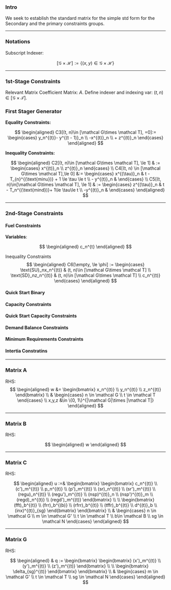 ### **Intro**
We seek to establish the standard matrix for the simple std form for the Secondary and the primary constraints groups. 





---- 
### **Notations**
Subscript Indexer: 

$$
[\mathcal G \times \mathcal H]:= \{(x, y) \in \mathcal G \times \mathcal H\}
$$


---
### **1st-Stage Constraints**
Relevant Matrix Coefficient Matrix: $A$. Define indexer and indexing var: $(t, n) \in [\mathcal G\times \mathcal T]$. 


### **First Stager Generator**

**Equality Constraints:**

$$
\begin{aligned}
    C3[(t, n)\in [\mathcal G\times \mathcal T], =0]:= 
    \begin{cases}
        y_n^{(t)}- y^{(t - 1)}_n
        \\
        -x^{(t)}_n
        \\
        + 
        z^{(t)}_n
    \end{cases}
\end{aligned}
$$

**Inequality Constraints:**

$$
\begin{aligned}
    C2[(t, n)\in [\mathcal G\times \mathcal T], \le 1]
    & :=
    \begin{cases}
        x^{(t)}_n
        \\
        z^{(t)}_n
    \end{cases}
    \\
    C4[(t, n) \in [\mathcal G\times \mathcal T],\le 0]
    &:= 
    \begin{cases}
        x^{(\tau)}_n & t - T_{n}^{(\text{minu})} + 1 \le \tau \le t
        \\
        - y^{(t)}_n & 
    \end{cases}
    \\
    C5[(t, n)\in[\mathcal G\times \mathcal T], \le 1]
    & := 
    \begin{cases}
        z^{(\tau)}_n & t - T_n^{(\text{mind})}+ 1\le \tau\le t
        \\
        -y^{(t)}_n & 
    \end{cases}
\end{aligned}
$$


---
### **2nd-Stage Constraints**

#### **Fuel Constraints**

**Variables**: 

$$
\begin{aligned}
    c_n^{t}
\end{aligned}
$$

Inequality Constraints
$$
\begin{aligned}
    C6[\empty, \le \phi] := 
    \begin{cases}
        \text{SU}_nx_n^{(t)} 
        &
        (t, n)\in [\mathcal G\times \mathcal T]
        \\
        \text{SD}_nz_n^{(t)} 
        &
        (t, n)\in [\mathcal G\times \mathcal T]
        \\
        c_n^{(t)}
    \end{cases}
\end{aligned}
$$


#### Quick Start Binary

#### Capacity Constraints

#### Quick Start Capacity Constraints

#### Demand Balance Constraints

#### Minimum Requirements Constraints

#### Intertia Constratins

---
### **Matrix A**

RHS: 
$$
\begin{aligned}
    w &= 
    \begin{bmatrix}
        x_n^{(t)} \\ y_n^{(t)} \\ z_n^{(t)}
    \end{bmatrix}
    \\
    & 
    \begin{cases}
        n \in \mathcal G
        \\
        t \in \mathcal T
    \end{cases}
    \\
    x,y,z
    &\in 
    \{0, 1\}^{|\mathcal G|\times |\mathcal T|}
\end{aligned}
$$

---
### **Matrix B**

RHS:

$$
\begin{aligned}
    w
\end{aligned}
$$





---
### **Matrix C**

RHS: 

$$
\begin{aligned}
    u 
    :=& 
    \begin{bmatrix}
        \begin{bmatrix}
             c_n^{(t)}
            \\
            (c')_m^{(t)}
            \\
            p_n^{(t)}
            \\
            (p')_m^{(t)}
            \\
            (sr)_n^{(t)}
            \\
            (sr')_m^{(t)}
            \\
            (regu)_n^{(t)}
            \\
            (regu')_m^{(t)}
            \\ 
            (nsp)^{(t)}_n
            \\
            (nsp')^{(t)}_m
            \\
            (regd)_n^{(t)}
            \\
            (regd')_m^{(t)}
        \end{bmatrix}
        \\
        \\
        \begin{bmatrix}
            (fft)_b^{(t)}
            \\
            (frr)_b^{(b)}
            \\ 
            (rfrr)_b^{(t)}
            \\
            (tffr)_b^{(t)}
            \\ 
            d^{(t)}_b
            \\
            (inx)^{(t)}_{sg}    
        \end{bmatrix}
    \end{bmatrix}
    \\
    & 
    \begin{cases}
        n \in \mathcal G
        \\
        m \in \mathcal G'
        \\
        t \in \mathcal T
        \\
        b\in \mathcal B 
        \\
        sg \in \mathcal N
    \end{cases}
\end{aligned}
$$

---
### **Matrix G**

RHS:

$$
\begin{aligned}
    & 
    q := \begin{bmatrix}
        \begin{bmatrix}
            (x')_m^{(t)}
            \\
            (y')_m^{(t)}
            \\
            (z')_m^{(t)}
        \end{bmatrix}
        \\
        \\
        \begin{bmatrix}
            \delta_{sg}^{(t)}
        \end{bmatrix}
    \end{bmatrix}
    \\
    & 
    \begin{cases}
        m \in \mathcal G'
        \\
        t \in \mathcal T
        \\
        sg \in \mathcal N
    \end{cases}
\end{aligned}
$$